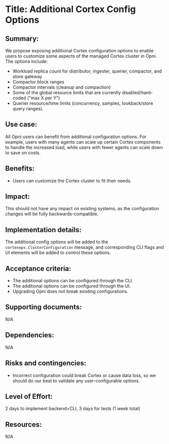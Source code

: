# Title: Additional Cortex Config Options

## Summary:
We propose exposing additional Cortex configuration options to enable users to customize some aspects of the managed Cortex cluster in Opni.
The options include:
- Workload replica count for distributor, ingester, querier, compactor, and store gateway
- Compactor block ranges
- Compactor intervals (cleanup and compaction)
- Some of the global resource limits that are currently disabled/hard-coded ("max X per Y")
- Querier resource/time limits (concurrency, samples, lookback/store query ranges).

## Use case:
All Opni users can benefit from additional configuration options. For example, users with many agents can scale up certain Cortex components to handle the increased load, while users with fewer agents can scale down to save on costs.

## Benefits:
- Users can customize the Cortex cluster to fit their needs.

## Impact:
This should not have any impact on existing systems, as the configuration changes will be fully backwards-compatible.

## Implementation details:
The additional config options will be added to the `cortexops.ClusterConfiguration` message, and corresponding CLI flags and UI elements will be added to control these options.

## Acceptance criteria:
- The additional options can be configured through the CLI.
- The additional options can be configured through the UI.
- Upgrading Opni does not break existing configurations.

## Supporting documents:
N/A

## Dependencies:
N/A

## Risks and contingencies:
- Incorrect configuration could break Cortex or cause data loss, so we should do our best to validate any user-configurable options.

## Level of Effort:
2 days to implement backend+CLI, 3 days for tests (1 week total)

## Resources:
N/A
